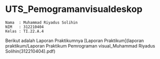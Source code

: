 # UTS_Pemogramanvisualdeskop

```
Nama  : Muhammad Riyadus Solihin
NIM   : 312210404
Kelas : TI.22.A.4
```
Berikut adalah Laporan Praktikumnya [Laporan Praktikum](laporan praktikum/Laporan Praktikum Pemrograman visual_Muhammad Riyadus Solihin(312210404).pdf)
